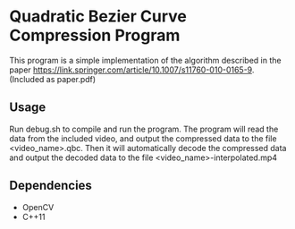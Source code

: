 # Quadratic Bezier Curve Compression Program

This program is a simple implementation of the algorithm described in the paper https://link.springer.com/article/10.1007/s11760-010-0165-9. (Included as paper.pdf)

## Usage
Run debug.sh to compile and run the program. The program will read the data from the included video, and output the compressed data to the file \<video_name\>.qbc. Then it will automatically decode the compressed data and output the decoded data to the file \<video_name\>-interpolated.mp4

## Dependencies
- OpenCV
- C++11
